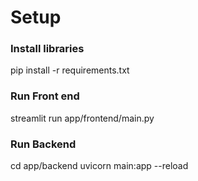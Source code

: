 # Setup

### Install libraries
pip install -r requirements.txt

### Run Front end
streamlit run app/frontend/main.py

### Run Backend
cd app/backend
uvicorn main:app --reload
